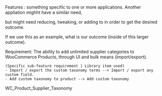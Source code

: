 





Features : something specific to one or more applications. Another appliation mighht have a similar need, 

but might need reducing, tweaking, or adding to in order to get the desired outcome.

If we use this as an example, what is our outcome (inside of this larger outcome).

Requirement: The ability to add unlimited supplier categories to WooCommerce Products, through UI and bulk means (import/export).

    (Specific sub-feature requirement | Library item used)
    - Import / export the custom taxonomy terms --> Import / export any custom field.
    - Add custom taxonomy to product --> Add custom taxonomy

WC_Product_Supplier_Taxonomy 